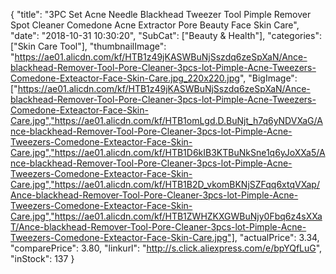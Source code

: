{
	"title": "3PC Set  Acne Needle Blackhead Tweezer Tool  Pimple Remover  Spot Cleaner Comedone Acne Extractor Pore  Beauty Face Skin Care",
	"date": "2018-10-31 10:30:20",
	"SubCat": ["Beauty & Health"],
	"categories": ["Skin Care Tool"],
	"thumbnailImage": "https://ae01.alicdn.com/kf/HTB1z49jKASWBuNjSszdq6zeSpXaN/Ance-blackhead-Remover-Tool-Pore-Cleaner-3pcs-lot-Pimple-Acne-Tweezers-Comedone-Exteactor-Face-Skin-Care.jpg_220x220.jpg",
	"BigImage": ["https://ae01.alicdn.com/kf/HTB1z49jKASWBuNjSszdq6zeSpXaN/Ance-blackhead-Remover-Tool-Pore-Cleaner-3pcs-lot-Pimple-Acne-Tweezers-Comedone-Exteactor-Face-Skin-Care.jpg","https://ae01.alicdn.com/kf/HTB1omLgd.D.BuNjt_h7q6yNDVXaG/Ance-blackhead-Remover-Tool-Pore-Cleaner-3pcs-lot-Pimple-Acne-Tweezers-Comedone-Exteactor-Face-Skin-Care.jpg","https://ae01.alicdn.com/kf/HTB1D6kIB3KTBuNkSne1q6yJoXXa5/Ance-blackhead-Remover-Tool-Pore-Cleaner-3pcs-lot-Pimple-Acne-Tweezers-Comedone-Exteactor-Face-Skin-Care.jpg","https://ae01.alicdn.com/kf/HTB1B2D_vkomBKNjSZFqq6xtqVXap/Ance-blackhead-Remover-Tool-Pore-Cleaner-3pcs-lot-Pimple-Acne-Tweezers-Comedone-Exteactor-Face-Skin-Care.jpg","https://ae01.alicdn.com/kf/HTB1ZWHZKXGWBuNjy0Fbq6z4sXXaT/Ance-blackhead-Remover-Tool-Pore-Cleaner-3pcs-lot-Pimple-Acne-Tweezers-Comedone-Exteactor-Face-Skin-Care.jpg"],
	"actualPrice": 3.34,
	"comparePrice": 3.80,
	"linkurl": "http://s.click.aliexpress.com/e/bpYQfLuG",
	"inStock": 137
}
